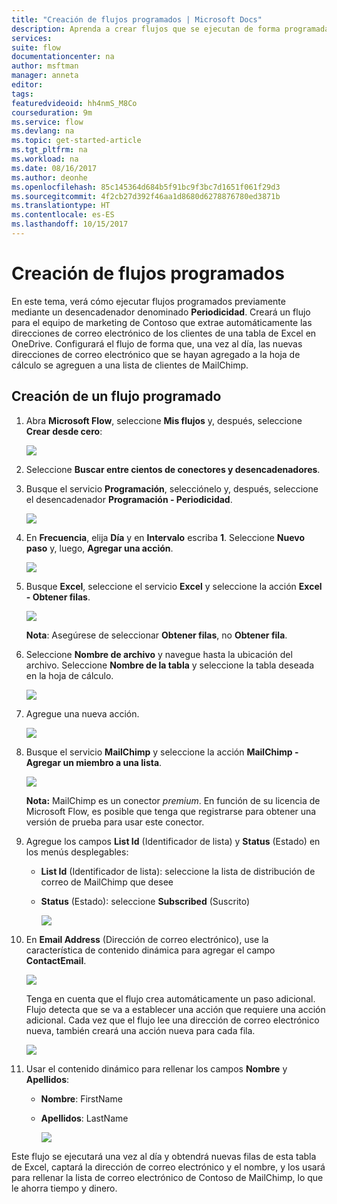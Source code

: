 ```yaml
---
title: "Creación de flujos programados | Microsoft Docs"
description: Aprenda a crear flujos que se ejecutan de forma programada.
services: 
suite: flow
documentationcenter: na
author: msftman
manager: anneta
editor: 
tags: 
featuredvideoid: hh4nmS_M8Co
courseduration: 9m
ms.service: flow
ms.devlang: na
ms.topic: get-started-article
ms.tgt_pltfrm: na
ms.workload: na
ms.date: 08/16/2017
ms.author: deonhe
ms.openlocfilehash: 85c145364d684b5f91bc9f3bc7d1651f061f29d3
ms.sourcegitcommit: 4f2cb27d392f46aa1d8680d6278876780ed3871b
ms.translationtype: HT
ms.contentlocale: es-ES
ms.lasthandoff: 10/15/2017
---
```

# <a name="create-scheduled-flows"></a>Creación de flujos programados
En este tema, verá cómo ejecutar flujos programados previamente mediante un desencadenador denominado **Periodicidad**.  Creará un flujo para el equipo de marketing de Contoso que extrae automáticamente las direcciones de correo electrónico de los clientes de una tabla de Excel en OneDrive. Configurará el flujo de forma que, una vez al día, las nuevas direcciones de correo electrónico que se hayan agregado a la hoja de cálculo se agreguen a una lista de clientes de MailChimp. 

## <a name="create-a-scheduled-flow"></a>Creación de un flujo programado
1. Abra **Microsoft Flow**, seleccione **Mis flujos** y, después, seleccione **Crear desde cero**: 
   
    ![](./media/learning-recurrence/flow-create-blank.png)
2. Seleccione **Buscar entre cientos de conectores y desencadenadores**.
3. Busque el servicio **Programación**, selecciónelo y, después, seleccione el desencadenador **Programación - Periodicidad**.
   
    ![](./media/learning-recurrence/flow-recurrence-trigger.png)
4. En **Frecuencia**, elija **Día** y en **Intervalo** escriba **1**. Seleccione **Nuevo paso** y, luego, **Agregar una acción**. 
   
    ![](./media/learning-recurrence/frequency-interval.png)
5. Busque **Excel**, seleccione el servicio **Excel** y seleccione la acción **Excel - Obtener filas**. 
   
    ![](./media/learning-recurrence/excel-get-rows.png)
   
    **Nota**: Asegúrese de seleccionar **Obtener filas**, no **Obtener fila**. 
6. Seleccione **Nombre de archivo** y navegue hasta la ubicación del archivo. Seleccione **Nombre de la tabla** y seleccione la tabla deseada en la hoja de cálculo. 
   
    ![](./media/learning-recurrence/excel-get-file.png)
7. Agregue una nueva acción. 
   
    ![](./media/learning-recurrence/new-step.png)
8. Busque el servicio **MailChimp** y seleccione la acción **MailChimp - Agregar un miembro a una lista**.
   
    ![](./media/learning-recurrence/select-mailchimp.png)
   
    **Nota:** MailChimp es un conector *premium*. En función de su licencia de Microsoft Flow, es posible que tenga que registrarse para obtener una versión de prueba para usar este conector.
9. Agregue los campos **List Id** (Identificador de lista) y **Status** (Estado) en los menús desplegables:
   
   * **List Id** (Identificador de lista): seleccione la lista de distribución de correo de MailChimp que desee
   * **Status** (Estado): seleccione **Subscribed** (Suscrito) 
     
     ![](./media/learning-recurrence/mailchimp-id-status.png)
10. En **Email Address** (Dirección de correo electrónico), use la característica de contenido dinámica para agregar el campo **ContactEmail**. 
    
     ![](./media/learning-recurrence/mailchimp-address.png)
    
     Tenga en cuenta que el flujo crea automáticamente un paso adicional. Flujo detecta que se va a establecer una acción que requiere una acción adicional. Cada vez que el flujo lee una dirección de correo electrónico nueva, también creará una acción nueva para cada fila. 
    
     ![](./media/learning-recurrence/mailchimp-for-each.png)
11. Usar el contenido dinámico para rellenar los campos **Nombre** y **Apellidos**:
    
    * **Nombre**: FirstName
    * **Apellidos**: LastName
      
      ![](./media/learning-recurrence/mailchimp-names.png)

Este flujo se ejecutará una vez al día y obtendrá nuevas filas de esta tabla de Excel, captará la dirección de correo electrónico y el nombre, y los usará para rellenar la lista de correo electrónico de Contoso de MailChimp, lo que le ahorra tiempo y dinero. 

